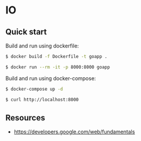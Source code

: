 # IO

## Quick start

Build and run using dockerfile:

```bash
$ docker build -f Dockerfile -t goapp . 
```

```bash
$ docker run --rm -it -p 8000:8000 goapp
```

Build and run using docker-compose:

```bash
$ docker-compose up -d
```

```bash
$ curl http://localhost:8000
```

## Resources
- https://developers.google.com/web/fundamentals

